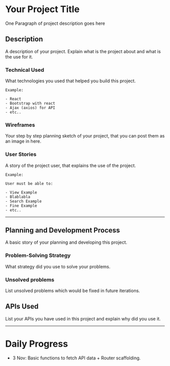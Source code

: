 # Your Project Title

One Paragraph of project description goes here

## Description

A description of your project. Explain what is the project about and what is the use for it.

### Technical Used

What technologies you used that helped you build this project.

```
Example:

- React
- Bootstrap with react
- Ajax (axios) for API
- etc..
```

### Wireframes

Your step by step planning sketch of your project, that you can post them as an image in here.

### User Stories

A story of the project user, that explains the use of the project.

```
Example:

User must be able to:

- View Example
- Blablabla
- Search Example
- Fine Example
- etc..

```

---

## Planning and Development Process

A basic story of your planning and developing this project.

### Problem-Solving Strategy

What strategy did you use to solve your problems.

### Unsolved problems

List unsolved problems which would be fixed in future iterations.

## APIs Used

List your APIs you have used in this project and explain why did you use it.

---

# Daily Progress

- 3 Nov: Basic functions to fetch API data + Router scaffolding.
